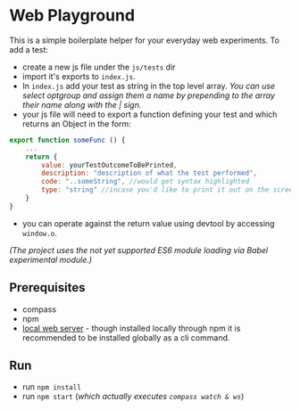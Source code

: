 # Web Playground
This is a simple boilerplate helper for your everyday web experiments.
To add a test:
- create a new js file under the `js/tests` dir
- import it's exports to `index.js`.
- In `index.js` add your test as string in the top level array. *You can use select optgroup and assign them a name by prepending to the array their name along with the | sign.*
- your js file will need to export a function defining your test and which returns an Object in the form:
```Javascript
export function someFunc () {
	...
	return {
		value: yourTestOutcomeToBePrinted,
		description: "description of what the test performed",
		code: "..someString", //would get syntax highlighted
		type: "string" //incase you'd like to print it out on the screen otherwize console log would do the job
	}
}
```
- you can operate against the return value using devtool by accessing `window.o`.

*(The project uses the not yet supported ES6 module loading via Babel experimental module.)*


## Prerequisites
- compass
- npm
- [local web server](https://www.npmjs.com/package/local-web-server) - though installed locally through npm it is recommended to be installed globally as a cli command.

## Run
- run `npm install`
- run `npm start` (*which actually executes `compass watch & ws`*)
